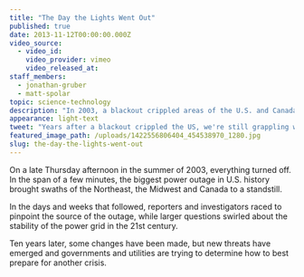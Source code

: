 ```yaml
---
title: "The Day the Lights Went Out"
published: true
date: 2013-11-12T00:00:00.000Z
video_source:
  - video_id:
    video_provider: vimeo
    video_released_at:
staff_members:
  - jonathan-gruber
  - matt-spolar
topic: science-technology
description: "In 2003, a blackout crippled areas of the U.S. and Canada, leaving some 50 million people in the dark. Ten years later, we are still grappling with concerns over the vulnerability of our power grid."
appearance: light-text
tweet: "Years after a blackout crippled the US, we're still grappling with the vulnerability of our grid:"
featured_image_path: /uploads/1422556806404_454538970_1280.jpg
slug: the-day-the-lights-went-out
---
```


On a late Thursday afternoon in the summer of 2003, everything turned off. In the span of a few minutes, the biggest power outage in U.S. history brought swaths of the Northeast, the Midwest and Canada to a standstill.

In the days and weeks that followed, reporters and investigators raced to pinpoint the source of the outage, while larger questions swirled about the stability of the power grid in the 21st century.

Ten years later, some changes have been made, but new threats have emerged and governments and utilities are trying to determine how to best prepare for another crisis.

